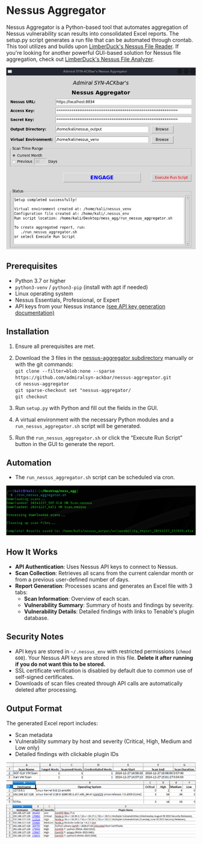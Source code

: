 # Nessus Aggregator

Nessus Aggregator is a Python-based tool that automates aggregation of Nessus vulnerability scan results into consolidated Excel reports. The setup.py script generates a run file that can be automated through crontab. This tool utilizes and builds upon [LimberDuck's Nessus File Reader](https://github.com/LimberDuck/nessus-file-reader). If you're looking for another powerful GUI-based solution for Nessus file aggregation, check out [LimberDuck's Nessus File Analyzer](https://github.com/LimberDuck/nessus-file-analyzer).

![Nessus Aggregator Interface](https://github.com/AdmiralSYN-ACKbar/Nessus-Aggregator/blob/main/screenshots/program_execution.png?raw=true)


## Prerequisites

- Python 3.7 or higher
- `python3-venv` / `python3-pip` (install with apt if needed)
- Linux operating system
- Nessus Essentials, Professional, or Expert
- API keys from your Nessus instance [(see API key generation documentation)](https://docs.tenable.com/nessus/Content/GenerateAnAPIKey.htm)

## Installation

1. Ensure all prerequisites are met.
2. Download the 3 files in the [nessus-aggregator subdirectory](https://github.com/AdmiralSYN-ACKbar/Nessus-Aggregator/tree/main/nessus-aggregator) manually or with the git commands:  
`git clone --filter=blob:none --sparse https://github.com/admiralsyn-ackbar/nessus-aggregator.git`  
`cd nessus-aggregator`  
`git sparse-checkout set "nessus-aggregator/`  
`git checkout`  

4. Run `setup.py` with Python and fill out the fields in the GUI. 
5. A virtual environment with the necessary Python modules and a `run_nessus_aggregator.sh` script will be generated.
6. Run the `run_nessus_aggregator.sh` or click the “Execute Run Script” button in the GUI to generate the report.

## Automation
- The `run_nessus_aggregator.sh` script can be scheduled via cron.

![CLI Output](https://github.com/AdmiralSYN-ACKbar/Nessus-Aggregator/blob/main/screenshots/run_script_output.png?raw=true)


## How It Works

- **API Authentication**: Uses Nessus API keys to connect to Nessus.
- **Scan Collection**: Retrieves all scans from the current calendar month or from a previous user-defined number of days.
- **Report Generation**: Processes scans and generates an Excel file with 3 tabs:
  - **Scan Information**: Overview of each scan.
  - **Vulnerability Summary**: Summary of hosts and findings by severity.
  - **Vulnerability Details**: Detailed findings with links to Tenable's plugin database.
 
## Security Notes

- API keys are stored in `~/.nessus_env` with restricted permissions (`chmod 600`). Your Nessus API keys are stored in this file. **Delete it after running if you do not want this to be stored.**
- SSL certificate verification is disabled by default due to common use of self-signed certificates.
- Downloads of scan files created through API calls are automatically deleted after processing.

## Output Format

The generated Excel report includes:
- Scan metadata
- Vulnerability summary by host and severity (Critical, High, Medium and Low only)
- Detailed findings with clickable plugin IDs

 ![Report Tab 1](https://github.com/AdmiralSYN-ACKbar/Nessus-Aggregator/blob/main/screenshots/report1.png?raw=true)
 ![Report Tab 2](https://github.com/AdmiralSYN-ACKbar/Nessus-Aggregator/blob/main/screenshots/report2.png?raw=true)
 ![Report Tab 3](https://github.com/AdmiralSYN-ACKbar/Nessus-Aggregator/blob/main/screenshots/report3.png?raw=true)


